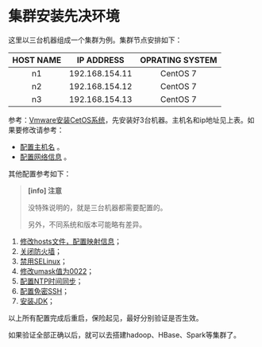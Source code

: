 # 集群安装先决环境

这里以三台机器组成一个集群为例。集群节点安排如下：

| HOST NAME |   IP ADDRESS   | OPRATING SYSTEM |
| :-------: | :------------: | :-------------: |
|    n1     | 192.168.154.11 |    CentOS 7     |
|    n2     | 192.168.154.12 |    CentOS 7     |
|    n3     | 192.168.154.13 |    CentOS 7     |

参考：[Vmware安装CetOS系统](../02-installation/README.md)，先安装好3台机器。主机名和ip地址见上表。如果要修改请参考：

- [配置主机名](./01-config-hostname/README.md) 。
- [配置网络信息](./02-config-network/README.md) 。

其他配置参考如下：

> **[info] 注意**
>
> 没特殊说明的，就是三台机器都需要配置的。
>
> 另外，不同系统和版本可能略有差异。

1. [修改hosts文件，配置映射信息](./03-config-hosts/README.md)；
2. [关闭防火墙](./04-config-firewall/README.md)；
3. [禁用SELinux](./05-config-selinux/README.md)；
4. [修改umask值为0022](./06-config-umask/README.md)；
5. [配置NTP时间同步](./07-config-time-sync/README.md)；
6. [配置免密SSH](./08-config-ssh/README.md)；
7. [安装JDK](./09-config-jdk/README.md)；

以上所有配置完成后重启，保险起见，最好分别验证是否生效。

如果验证全部正确以后，就可以去搭建hadoop、HBase、Spark等集群了。

